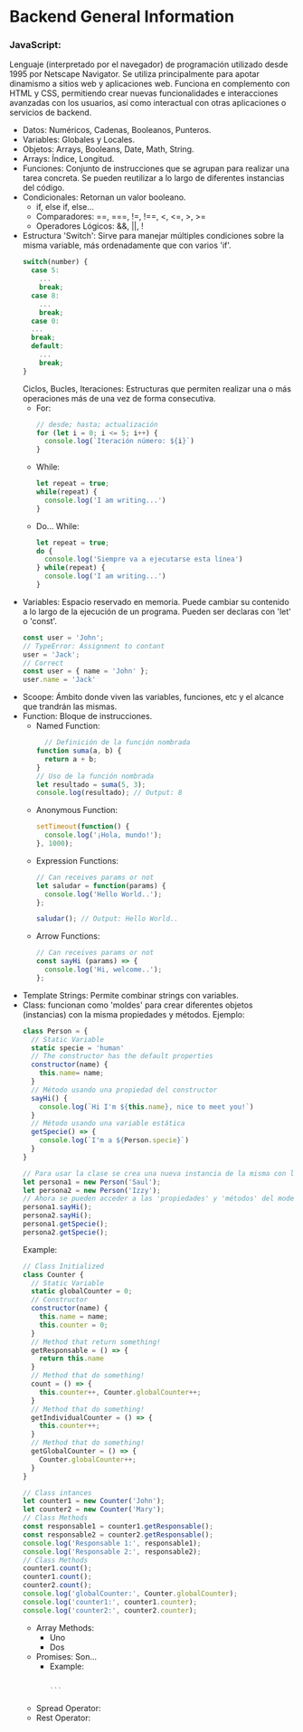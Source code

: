 # Backend General Information

### JavaScript:
Lenguaje (interpretado por el navegador) de programación utilizado desde 1995 por Netscape Navigator. Se utiliza principalmente para apotar dinamismo a sitios web y aplicaciones web. Funciona en complemento con HTML y CSS, permitiendo crear nuevas funcionalidades e interacciones avanzadas con los usuarios, así como interactual con otras aplicaciones o servicios de backend.
  - Datos: Numéricos, Cadenas, Booleanos, Punteros.
  - Variables: Globales y Locales.
  - Objetos: Arrays, Booleans, Date, Math, String.
  - Arrays: Índice, Longitud.
  - Funciones: Conjunto de instrucciones que se agrupan para realizar una tarea concreta. Se pueden reutilizar a lo largo de diferentes instancias del código.
  - Condicionales: Retornan un valor booleano.
    - if, else if, else...
    - Comparadores: ==, ===, !=, !==, <, <=, >, >=
    - Operadores Lógicos: &&, ||, !
  - Estructura 'Switch': Sirve para manejar múltiples condiciones sobre la misma variable, más ordenadamente que con varios 'if'.
    ```js
    switch(number) {
      case 5:
        ...
        break;
      case 8:
        ...
        break;
      case 0:
      ...
      break;
      default:
        ...
        break;
    }
    ```
    Ciclos, Bucles, Iteraciones:  Estructuras que permiten realizar una o más operaciones más de una vez de forma consecutiva.
    - For:
      ```js
      // desde; hasta; actualización
      for (let i = 0; i <= 5; i++) {
        console.log(`Iteración número: ${i}`)
      }
      ```
    - While:
      ```js
      let repeat = true;
      while(repeat) {
        console.log('I am writing...')
      }
      ```
    - Do... While:
      ```js
      let repeat = true;
      do {
        console.log('Siempre va a ejecutarse esta línea')
      } while(repeat) {
        console.log('I am writing...')
      }
      ```
  - Variables: Espacio reservado en memoria. Puede cambiar su contenido a lo largo de la ejecución de un programa. Pueden ser declaras con 'let' o 'const'.
    ```js
    const user = 'John';
    // TypeError: Assignment to contant
    user = 'Jack';
    // Correct
    const user = { name = 'John' };
    user.name = 'Jack'
    ```
  - Scoope: Ámbito donde viven las variables, funciones, etc y el alcance que trandrán las mismas.
  - Function: Bloque de instrucciones.
    - Named Function:
      ```js
        // Definición de la función nombrada
      function suma(a, b) {
        return a + b;
      }
      // Uso de la función nombrada
      let resultado = suma(5, 3);
      console.log(resultado); // Output: 8
      ```
    - Anonymous Function:
      ```js
      setTimeout(function() {
        console.log('¡Hola, mundo!');
      }, 1000);
      ```
    - Expression Functions:
      ```js
      // Can receives params or not
      let saludar = function(params) {
        console.log('Hello World..');
      };

      saludar(); // Output: Hello World..
      ```
    - Arrow Functions:
      ```js
      // Can receives params or not
      const sayHi (params) => {
        console.log('Hi, welcome..');
      };
      ```
  - Template Strings: Permite combinar strings con variables.
  - Class: funcionan como 'moldes' para crear diferentes objetos (instancias) con la misma propiedades y métodos. Ejemplo:
      ```js
      class Person = {
        // Static Variable
        static specie = 'human'
        // The constructor has the default properties
        constructor(name) {
          this.name= name;
        }
        // Método usando una propiedad del constructor
        sayHi() {
          console.log(`Hi I'm ${this.name}, nice to meet you!`)
        }
        // Método usando una variable estática
        getSpecie() => {
          console.log(`I'm a ${Person.specie}`)
        }
      }

      // Para usar la clase se crea una nueva instancia de la misma con la palabra 'new'
      let persona1 = new Person('Saul');
      let persona2 = new Person('Izzy');
      // Ahora se pueden acceder a las 'propiedades' y 'métodos' del modelo de la clase
      persona1.sayHi();
      persona2.sayHi();
      persona1.getSpecie();
      persona2.getSpecie();
      ```
      Example:
      ```js
      // Class Initialized 
      class Counter {
        // Static Variable
        static globalCounter = 0;
        // Constructor
        constructor(name) {
          this.name = name;
          this.counter = 0;
        }
        // Method that return something!
        getResponsable = () => {
          return this.name
        }
        // Method that do something!
        count = () => {
          this.counter++, Counter.globalCounter++;
        }
        // Method that do something!
        getIndividualCounter = () => {
          this.counter++;
        }
        // Method that do something!
        getGlobalCounter = () => {
          Counter.globalCounter++;
        }
      }

      // Class intances
      let counter1 = new Counter('John');
      let counter2 = new Counter('Mary');
      // Class Methods
      const responsable1 = counter1.getResponsable();
      const responsable2 = counter2.getResponsable();
      console.log('Responsable 1:', responsable1);
      console.log('Responsable 2:', responsable2);
      // Class Methods
      counter1.count();
      counter1.count();
      counter2.count();
      console.log('globalCounter:', Counter.globalCounter);
      console.log('counter1:', counter1.counter);
      console.log('counter2:', counter2.counter);
      ```
    - Array Methods: 
      - Uno
      - Dos
    - Promises: Son...
      - Example:
        ````js

        ```
    - Spread Operator:
    - Rest Operator: